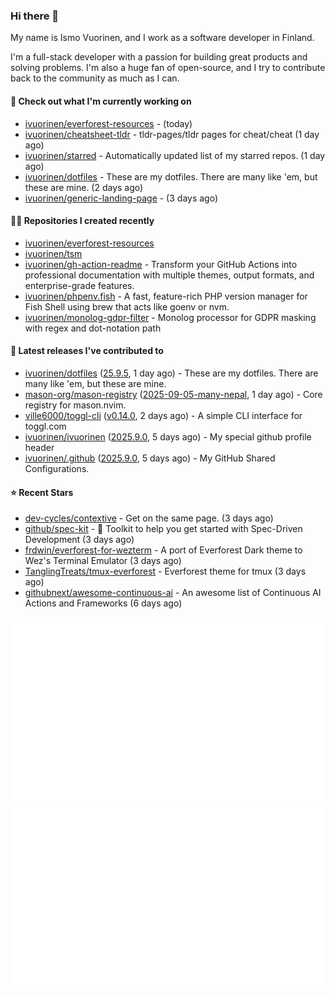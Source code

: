 
### Hi there 👋

My name is Ismo Vuorinen, and I work as a software developer in Finland.

I'm a full-stack developer with a passion for building great products and solving problems.
I'm also a huge fan of open-source, and I try to contribute back to the community as much as I can.

#### 👷 Check out what I'm currently working on

- [ivuorinen/everforest-resources](https://github.com/ivuorinen/everforest-resources) -  (today)
- [ivuorinen/cheatsheet-tldr](https://github.com/ivuorinen/cheatsheet-tldr) - tldr-pages/tldr pages for cheat/cheat (1 day ago)
- [ivuorinen/starred](https://github.com/ivuorinen/starred) - Automatically updated list of my starred repos. (1 day ago)
- [ivuorinen/dotfiles](https://github.com/ivuorinen/dotfiles) - These are my dotfiles. There are many like &#39;em, but these are mine. (2 days ago)
- [ivuorinen/generic-landing-page](https://github.com/ivuorinen/generic-landing-page) -  (3 days ago)

#### 👨‍💻 Repositories I created recently

- [ivuorinen/everforest-resources](https://github.com/ivuorinen/everforest-resources)
- [ivuorinen/tsm](https://github.com/ivuorinen/tsm)
- [ivuorinen/gh-action-readme](https://github.com/ivuorinen/gh-action-readme) - Transform your GitHub Actions into professional documentation with multiple themes, output formats, and enterprise-grade features.
- [ivuorinen/phpenv.fish](https://github.com/ivuorinen/phpenv.fish) - A fast, feature-rich PHP version manager for Fish Shell using brew that acts like goenv or nvm.
- [ivuorinen/monolog-gdpr-filter](https://github.com/ivuorinen/monolog-gdpr-filter) - Monolog processor for GDPR masking with regex and dot-notation path

#### 🚀 Latest releases I've contributed to

- [ivuorinen/dotfiles](https://github.com/ivuorinen/dotfiles) ([25.9.5](https://github.com/ivuorinen/dotfiles/releases/tag/25.9.5), 1 day ago) - These are my dotfiles. There are many like &#39;em, but these are mine.
- [mason-org/mason-registry](https://github.com/mason-org/mason-registry) ([2025-09-05-many-nepal](https://github.com/mason-org/mason-registry/releases/tag/2025-09-05-many-nepal), 1 day ago) - Core registry for mason.nvim.
- [ville6000/toggl-cli](https://github.com/ville6000/toggl-cli) ([v0.14.0](https://github.com/ville6000/toggl-cli/releases/tag/v0.14.0), 2 days ago) - A simple CLI interface for toggl.com
- [ivuorinen/ivuorinen](https://github.com/ivuorinen/ivuorinen) ([2025.9.0](https://github.com/ivuorinen/ivuorinen/releases/tag/2025.9.0), 5 days ago) - My special github profile header
- [ivuorinen/.github](https://github.com/ivuorinen/.github) ([2025.9.0](https://github.com/ivuorinen/.github/releases/tag/2025.9.0), 5 days ago) - My GitHub Shared Configurations.

#### ⭐ Recent Stars

- [dev-cycles/contextive](https://github.com/dev-cycles/contextive) - Get on the same page. (3 days ago)
- [github/spec-kit](https://github.com/github/spec-kit) - 💫 Toolkit to help you get started with Spec-Driven Development (3 days ago)
- [frdwin/everforest-for-wezterm](https://github.com/frdwin/everforest-for-wezterm) - A port of Everforest Dark theme to Wez&#39;s Terminal Emulator (3 days ago)
- [TanglingTreats/tmux-everforest](https://github.com/TanglingTreats/tmux-everforest) - Everforest theme for tmux (3 days ago)
- [githubnext/awesome-continuous-ai](https://github.com/githubnext/awesome-continuous-ai) - An awesome list of Continuous AI Actions and Frameworks (6 days ago)



<picture>
  <source srcset="https://raw.githubusercontent.com/ivuorinen/github-stats/master/generated/overview.svg#gh-dark-mode-only" media="(prefers-color-scheme: dark)" />
  <img src="https://raw.githubusercontent.com/ivuorinen/github-stats/master/generated/overview.svg#gh-light-mode-only" alt="Overview of my activity" />
</picture>
<picture>
  <source srcset="https://raw.githubusercontent.com/ivuorinen/github-stats/master/generated/languages.svg#gh-dark-mode-only" media="(prefers-color-scheme: dark)" />
  <img src="https://raw.githubusercontent.com/ivuorinen/github-stats/master/generated/languages.svg#gh-light-mode-only" alt="Languages I have been using" />
</picture>


